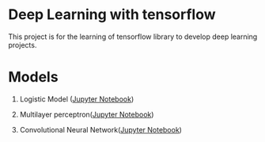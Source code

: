 # Deep Learning with tensorflow

This project is for the learning of tensorflow library to develop deep learning projects.


# Models 

01. Logistic Model ([Jupyter Notebook](https://github.com/vevake/DeepLearning/blob/master/01.%20Logistic%20Model.ipynb))

02. Multilayer perceptron([Jupyter Notebook](https://github.com/vevake/DeepLearning/blob/master/02.%20MLP.ipynb))

03. Convolutional Neural Network([Jupyter Notebook](https://github.com/vevake/DeepLearning/blob/master/03.%20CNN.ipynb))